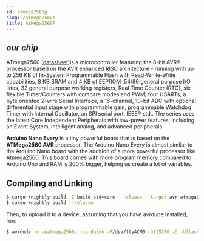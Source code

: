 ```yaml
---
id: atmega2560p
slug: /atmega2560p
title: AtMega2560P
---
```


*our chip*
----

ATmega2560
([datasheet](https://ww1.microchip.com/downloads/en/devicedoc/atmel-2549-8-bit-avr-microcontroller-atmega640-1280-1281-2560-2561_datasheet.pdf))is
a microcontroller featuring the 8-bit AVR® processor based on the AVR enhanced RISC architecture -
running with up to 256 KB of In-System Programmable
Flash with Read-While-Write capabilities, 8 KB SRAM and 4 KB of
EEPROM ,54/86 general purpose I/O lines, 32 general purpose working registers, Real Time Counter (RTC), 
six flexible Timer/Counters with compare modes and PWM, four USARTs, a byte oriented 2-wire Serial Interface,
a 16-channel, 10-bit ADC with optional differential input stage with programmable gain, programmable Watchdog Timer with Internal Oscillator,
an SPI serial port, IEEE® std.. The series uses the latest Core Independent
Peripherals with low-power features, including an Event System, intelligent
analog, and advanced peripherals.

**Arduino Nano Every** is a tiny powerful board that is based on the
**ATMega2560 AVR** processor. The Arduino Nano Every is almost similar to the
Arduino Nano board with the addition of a more powerful processor like
Atmega2560. This board comes with more program memory compared to Arduino Uno
and RAM is 200% bigger, helping us create a lot of variables.

## Compiling and Linking

```bash
$ cargo +nightly build -Z build-std=core --release --target avr-atmega2560.json
$ cargo +nightly build --release
```

Then, to upload it to a device, assuming that you have avrdude installed, run:

```bash
$ avrdude -v -patmega2560p -carduino -P/dev/ttyACM0 -b115200 -D -Uflash:w:target/avr-atmega2560p/release/examples/serial.elf:e
```
